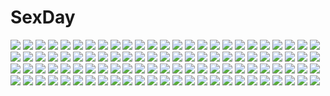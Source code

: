 # SexDay
![](https://konachan.com/image/7fde0e67b2f31a3a512a96bfbb2ef41b/Konachan.com%20-%20163950%20asahina_aoi%20dangan-ronpa%20enoshima_junko%20fukawa_touko%20gloves%20ikusaba_mukuro%20kirigiri_kyouko%20maizono_sayaka%20nyarko%20ookami_sakura%20swimsuit%20white.jpg)
![](https://konachan.com/image/45d8548bcc3d1bf9d2c4d09935fd748c/Konachan.com%20-%20293695%20aqua_eyes%20black_hair%20bra%20breasts%20cleavage%20mairudo_%28mildcoffee1117%29%20navel%20nijisanji%20nopan%20school_uniform%20shirt_lift%20tsukino_mito%20underwear.jpg)
![](https://konachan.com/jpeg/ea17ca99662f1a42440a30846236dc1a/Konachan.com%20-%20293375%20anus%20ass%20blonde_hair%20censored%20dark_skin%20game_cg%20hamashima_shigeo%20marika_o%27hara%20nude%20orc_soft%20pussy.jpg)
![](https://konachan.com/image/607bf7d05832f35b1e43397df93ee375/Konachan.com%20-%20191529%20barefoot%20blue_hair%20brown_hair%20dress%20komiya_nonoka%20long_hair%20miazi%20noel_%28sora_no_method%29%20school_uniform%20short_hair%20sleeping%20sora_no_method%20thighhighs.jpg)
![](https://konachan.com/image/ce9e1f5ab09c30f9a6550bd775892635/Konachan.com%20-%20133113%20bow%20gari%20gloves%20headphones%20heart%20ia%20pink_hair%20shorts%20thighhighs%20vocaloid.jpg)
![](https://konachan.com/image/74abda2964e3a5ba551b9889b39d7d77/Konachan.com%20-%20119418%20akatonbo%20book%20candy%20flowers%20hatsune_miku%20lollipop%20vocaloid.jpg)
![](https://konachan.com/image/479065519804dd8efd6a2da953606ce6/Konachan.com%20-%2033061%20ichigo_mashimaro%20itou_chika.jpg)
![](https://konachan.com/jpeg/beb992cd99ebc5b655480fa8ff607ef4/Konachan.com%20-%20239412%20bow%20breasts%20brown_eyes%20bunny_ears%20bunnygirl%20christmas%20cleavage%20collar%20gray_hair%20hat%20headband%20long_hair%20original%20pantyhose%20santa_hat%20watermark.jpg)
![](https://konachan.com/image/48810a8a88a740c0f7af2e3b4097be27/Konachan.com%20-%2073229%20shinkyoku_soukai_polyphonica.jpg)
![](https://konachan.com/image/1c68eeb55e3a2cb9d5b46d952305694e/Konachan.com%20-%20186064%202girls%20animal_ears%20black_hair%20bow%20braids%20catgirl%20kaenbyou_rin%20long_hair%20petals%20red_eyes%20red_hair%20reiuji_utsuho%20skirt%20tail%20thighhighs%20touhou%20tree%20wink.jpg)
![](https://konachan.com/image/0e24799564ff5229df53a13edd4056d7/Konachan.com%20-%20126828%20aqua_eyes%20aqua_hair%20cameltoe%20cum%20hatsune_miku%20hisashi_%28nekoman%29%20thighhighs%20twintails%20underwear%20vocaloid%20white.jpg)
![](https://konachan.com/jpeg/4d17312a0d1bc95251aabbae29389db5/Konachan.com%20-%20271475%20animal%20azur_lane%20bird%20black_hair%20bow%20clouds%20cropped%20flowers%20long_hair%20navel%20oryou%20ponytail%20scan%20sky%20swim_ring%20swimsuit%20sword%20weapon%20wet%20yellow_eyes.jpg)
![](https://konachan.com/image/7dfd2eb76aa94b54b0c6df33554944eb/Konachan.com%20-%2069084%20aqua_eyes%20aqua_hair%20barefoot%20cherry_blossoms%20flowers%20game_console%20hatsune_miku%20ipod%20long_hair%20petals%20skirt%20summer%20twintails%20vocaloid.jpg)
![](https://konachan.com/image/96071ee978f5ec3640b1d035a121da19/Konachan.com%20-%2049151%20boots%20guitar%20hatsune_miku%20instrument%20nagareboshi%20twintails%20vocaloid%20white.jpg)
![](https://konachan.com/image/4edec6cb4df58f65bd5d855c4d2602f9/Konachan.com%20-%20182693%20greninja%20kirby%20kirby_%28character%29%20nintendo%20okii%20pokemon%20sheik%20super_smash_bros.%20the_legend_of_zelda.jpg)
![](https://konachan.com/image/09a8d6691de2ec07ecd28347b88ec0b9/Konachan.com%20-%2078406%20hatsune_miku%20twintails%20vocaloid.jpg)
![](https://konachan.com/image/332b2227b275cf248e68f21d716af51a/Konachan.com%20-%20165191%20aqua_eyes%20atago_%28kancolle%29%20blonde_hair%20blush%20breasts%20gloves%20hat%20kan_%28godharo1%29%20long_hair%20nipples%20open_shirt%20pantyhose%20skirt%20skirt_lift.jpg)
![](https://konachan.com/image/768f0699a11027992383a7799ab72111/Konachan.com%20-%20263194%202girls%20blonde_hair%20blue_eyes%20brown_eyes%20brown_hair%20demon%20flat_chest%20loli%20long_hair%20nipples%20no_bra%20short_hair%20succubus%20tail%20tiny_evil%20topless.jpg)
![](https://konachan.com/image/7b4d4f7b90e3556a10e9dd2764cd83b3/Konachan.com%20-%2051095%20blush%20censored%20cum%20nopan%20purple_eyes%20skirt%20thighhighs%20topless%20white.jpg)
![](https://konachan.com/image/fb8f626c945e674852229e6ce966e117/Konachan.com%20-%20180194%20blonde_hair%20boots%20flowers%20gloves%20green_eyes%20loli%20miemia%20original%20pixiv_fantasia%20pointed_ears%20shade%20tree.jpg)
![](https://konachan.com/jpeg/720c7332ba9fc4593c94dec7cea0fb70/Konachan.com%20-%20129595%20eva-beatrice%20umineko_no_naku_koro_ni%20ushiromiya_rosa.jpg)
![](https://konachan.com/image/3a88b9c498b7bf581ead80a4692d610b/Konachan.com%20-%20245623%20all_male%20black%20fate_apocrypha%20fate_%28series%29%20jpeg_artifacts%20logo%20long_hair%20male%20tagme_%28artist%29%20vlad_the_impaler%20yellow_eyes%20zoom_layer.jpg)
![](https://konachan.com/jpeg/5cf34882776ea6d421e045b4cf7c1333/Konachan.com%20-%20126473%20game_cg%20prismatic_princess_union_stars.jpg)
![](https://konachan.com/image/484719e06dc6ee021a5ccc76c68e40b4/Konachan.com%20-%20188074%20love_live%21_school_idol_project%20murota_yuuhei%20nishikino_maki%20school_uniform%20yazawa_nico.jpg)
![](https://konachan.com/image/dc2e94fd570b1b04354157f7e60080fe/Konachan.com%20-%2078150%20baiken%20chipp_zanuff%20guilty_gear%20kuradoberi_jam%20order_sol%20slayer%20sol_badguy.jpg)
![](https://konachan.com/jpeg/7b3e30e1388a30234010067529fe2f76/Konachan.com%20-%20225139%20atha%20blonde_hair%20book%20fate_grand_order%20fate_%28series%29%20food%20japanese_clothes%20leaves%20okita_souji_%28fate%29%20short_hair%20yellow_eyes%20yukata.jpg)
![](https://konachan.com/jpeg/d88769dee9eb07cab24eb1839a3bc31e/Konachan.com%20-%20243474%202girls%20annin_doufu%20bow%20brown_eyes%20brown_hair%20crown%20dress%20elbow_gloves%20flowers%20gloves%20green_eyes%20himekawa_yuki%20idolmaster%20necklace%20short_hair%20wedding.jpg)
![](https://konachan.com/image/2ecc8bbf61d992dbbec41625370ae66c/Konachan.com%20-%20210274%20akiyama_mio%20building%20city%20group%20guitar%20hirasawa_yui%20instrument%20k-on%21%20kotobuki_tsumugi%20nakano_azusa%20parody%20scarf%20tainaka_ritsu%20wink%20xiao_ren.jpg)
![](https://konachan.com/jpeg/927b25e2a3bf9bf58c733806292d0ea1/Konachan.com%20-%20197096%20blonde_hair%20cameltoe%20france_shoujo%20loli%20long_hair%20no_bra%20panties%20scan%20shoujo_%28france_shoujo%29%20skirt%20taka_tony%20underboob%20underwear.jpg)
![](https://konachan.com/jpeg/04578d645a4df3b4fd9e79b3339c019d/Konachan.com%20-%20210563%20animal_ears%20blade_%26_soul%20blue_eyes%20butterfly%20catgirl%20long_hair%20peas%20signed%20sky%20tagme%20white_hair.jpg)
![](https://konachan.com/image/388e47d96e18ecc7876c1fec297c3456/Konachan.com%20-%20166351%20black_hair%20blonde_hair%20braids%20clouds%20crossover%20dragonball%20hat%20hong_meiling%20long_hair%20red_hair%20short_hair%20sky%20son_goku%20touhou%20vampire%20wings.jpg)
![](https://konachan.com/image/8585fd3dd2611fb1001e798005871241/Konachan.com%20-%2081323%20animal_ears%20blonde_hair%20foxgirl%20fuji_choko%20multiple_tails%20tail%20touhou%20yakumo_ran%20yakumo_yukari.jpg)
![](https://konachan.com/image/03c6aaccee3fe037a17d896f711f3409/Konachan.com%20-%20177289%20bodysuit%20eeotoko%20neon_genesis_evangelion%20soryu_asuka_langley.jpg)
![](https://konachan.com/jpeg/e5f1ac9513ec76842a5bc6f4acccf95a/Konachan.com%20-%20152389%20bath%20bathtub%20blonde_hair%20breasts%20cleavage%20fate_extra%20fate_%28series%29%20flowers%20green_eyes%20navel%20no_bra%20petals%20rose%20short_hair%20topless%20wada_rco%20water%20wet.jpg)
![](https://konachan.com/jpeg/27055ab9d4a289b123089da0ea3eb97c/Konachan.com%20-%2030848%20blonde_hair%20censored%20crown%20cum%20flat_chest%20game_cg%20long_hair%20lyrical_lyric%20marmalade%20nipples%20pussy%20ribbons%20spread_legs%20thighhighs.jpg)
![](https://konachan.com/jpeg/58d3a97b586297ad6fb9489bbb5205b5/Konachan.com%20-%20114189%20banpai_akira%20hoodie%20mage%20magic%20patchouli_knowledge%20touhou%20white.jpg)
![](https://konachan.com/jpeg/78a8d66d8e9c215f56ba03e1a8a54054/Konachan.com%20-%20293479%20aburi%20censored%20dark_skin%20erect_nipples%20game_cg%20glasses%20orc_soft%20pussy%20spread_legs%20white_hair.jpg)
![](https://konachan.com/image/78f8cd5531a8cc1911a9f99cb2fc5f4d/Konachan.com%20-%20245061%20anthropomorphism%20beach%20bikini%20blonde_hair%20blush%20food%20iowa_%28kancolle%29%20kantai_collection%20navel%20swimsuit%20tai_%282vs%29%20wink.jpg)
![](https://konachan.com/jpeg/a7221be76ce463a726d8bced35c05bea/Konachan.com%20-%20150466%20brown_hair%20close%20game_cg%20kanojo_to_ore_to_koibito_to%20marui%20mihagino_konoka%20pulltop%20red_eyes.jpg)
![](https://konachan.com/image/a601ea5b4c62b09964a0c23b5b5beacd/Konachan.com%20-%2045317%20gun%20tengen_toppa_gurren_lagann%20weapon%20yoko_littner.jpg)
![](https://konachan.com/image/f800453f55586d74736316258a22a624/Konachan.com%20-%20140973%20andou_chikanori%20animal%20beach%20bird%20black_hair%20blue_eyes%20clouds%20flowers%20ganaha_hibiki%20idolmaster%20instrument%20long_hair%20petals%20shorts%20sky%20water.jpg)
![](https://konachan.com/image/f37c81e1712101d85dabe2497cadd3c8/Konachan.com%20-%20111401%20akiyama_mio%20dress%20hat%20k-on%21%20microphone%20thighhighs%20zatsuon.jpg)
![](https://konachan.com/image/229a272eee98565b620440eb6d200ec3/Konachan.com%20-%2047530%20black_star%20death_the_kid%20maka_albarn%20soul_eater%20soul_eater_evans.jpg)
![](https://konachan.com/image/5482e8e230682e0f949004c48662b513/Konachan.com%20-%20247804%20beach%20bikini%20black_hair%20blush%20breasts%20brown_eyes%20cleavage%20clouds%20flowers%20hat%20navel%20necklace%20original%20short_hair%20sky%20swimsuit%20u35.jpg)
![](https://konachan.com/image/05e9a5f293c95584e2bb01704bd1cc73/Konachan.com%20-%2054055%20akiyama_mio%20hirasawa_yui%20k-on%21%20signed%20vector%20watermark.jpg)
![](https://konachan.com/image/43d8c97a5ccb27dfb56d4b9c3ff67be0/Konachan.com%20-%2034975%20witchblade.jpg)
![](https://konachan.com/image/d16ebd0d962b0c927444610a51bc950d/Konachan.com%20-%20157080%20bow%20hakurei_reimu%20japanese_clothes%20madyy%20miko%20navel%20touhou.jpg)
![](https://konachan.com/image/4f2818edb484b9a8f0f71663149f2e91/Konachan.com%20-%20169138%20aqua_eyes%20aqua_hair%20boots%20bow%20chibi%20hatsune_miku%20long_hair%20melt_%28vocaloid%29%20non_fish%20orange%20scarf%20skirt%20socks%20thighhighs%20twintails%20vocaloid.jpg)
![](https://konachan.com/jpeg/57175b99cf062635fdad85d82299bd6b/Konachan.com%20-%20279201%20aiyat_%40_maotto%20all_male%20armor%20fate_grand_order%20fate_%28series%29%20horns%20king_hassan%20magic%20male%20skull%20sword%20weapon.jpg)
![](https://konachan.com/image/8459b69a2e37a2f7d268355b1f15738e/Konachan.com%20-%20179003%20anthropomorphism%20boat%20brown_eyes%20brown_hair%20ghostas%20headband%20japanese_clothes%20kantai_collection%20kongou_%28kancolle%29%20long_hair%20miko%20skirt%20thighhighs.jpg)
![](https://konachan.com/image/f5f93cf94cb11c9b39be9f5467db5c6f/Konachan.com%20-%2056497%20megurine_luka%20vocaloid.jpg)
![](https://konachan.com/image/91f09022bb0f84f6e5adea93078b20c6/Konachan.com%20-%20189957%20breasts%20byruu%20cleavage%20dress%20halloween%20hat%20horns%20kira_tsubasa%20love_live%21_school_idol_project%20toudou_erena%20wink%20witch%20yuuki_anju.jpg)
![](https://konachan.com/image/9a86efc8cc1cca624aae8355939bacb8/Konachan.com%20-%20135413%20blue_hair%20breasts%20censored%20hyuuga_hinata%20naruto%20naruto_shippuden%20nipples%20nude%20penis%20pussy%20sex.jpg)
![](https://konachan.com/jpeg/d96ec27ab90ea9d806540518b157049f/Konachan.com%20-%20192978%202girls%20blonde_hair%20blue_eyes%20close%20game_cg%20irina_avalon%20kurashina_asuka%20pink_hair%20school_uniform%20short_hair%20sprite%20suzumori%20yuuki_itsuka.jpg)
![](https://konachan.com/image/fd925e4d4bb3312694a743ec50b77303/Konachan.com%20-%2047926%20blue_eyes%20long_hair%20school_uniform%20tagme.jpg)
![](https://konachan.com/image/a958af94306a2a7fdd2056f90da9954b/Konachan.com%20-%20150232%20bow%20breasts%20fujiwara_no_mokou%20long_hair%20red%20red_eyes%20tama_%28speedgrapher%29%20touhou.jpg)
![](https://konachan.com/jpeg/36b487187221ea99a69083d68716cddd/Konachan.com%20-%20247199%20blue_eyes%20blush%20brown_hair%20clochette%20fan%20flowers%20game_cg%20hoodie%20japanese_clothes%20kimono%20male%20matsufusa_ema%20shintaro%20short_hair%20wedding%20wedding_attire.jpg)
![](https://konachan.com/image/dadc85e2e9eb19bc846fa1f037b5f59e/Konachan.com%20-%2058984%20blonde_hair%20blue_hair%20braids%20cirno%20dress%20fairy%20fang%20hong_meiling%20long_hair%20maid%20purple_hair%20red_hair%20ribbons%20rumia%20short_hair%20touhou%20white_hair.jpg)
![](https://konachan.com/image/9688eb56915c6728eb291d8331f220e8/Konachan.com%20-%20233933%20animal%20ass%20bird%20blue_eyes%20blush%20breasts%20brown_hair%20clouds%20dress%20gloves%20gray_hair%20misoni_comi%20panties%20pantyhose%20short_hair%20skirt%20sky%20underwear%20water.jpg)
![](https://konachan.com/image/fc9dba9dc205cdb6efdf1586fefd4eed/Konachan.com%20-%20104450%20akashio%20komeiji_koishi%20komeiji_satori%20touhou.jpg)
![](https://konachan.com/jpeg/1c76100d2a19ab9b4dbd91cf94a91d50/Konachan.com%20-%20138336%20ass%20black_hair%20blush%20breasts%20censored%20feng%20game_cg%20garter_belt%20long_hair%20nipples%20nurse%20panties%20pussy%20stockings%20underwear%20yorozu_senka.jpg)
![](https://konachan.com/jpeg/9efc1446f9d72d07e549c247648a0578/Konachan.com%20-%20297127%202girls%20black_eyes%20black_hair%20brown_eyes%20brown_hair%20building%20camera%20close%20kagachi_saku%20long_hair%20original%20phone%20wristwear.jpg)
![](https://konachan.com/image/d74bf12433de86d57c6416c736795999/Konachan.com%20-%20256018%20aizawa_chihiro%20aqua_eyes%20blonde_hair%20blush%20breasts%20long_hair%20original%20pantyhose%20sideboob%20skirt.jpg)
![](https://konachan.com/image/39849b41cc95979475d4a423960c03cc/Konachan.com%20-%2020666%20byousoku_5_centimetre%20kiss%20night%20snow%20tree.jpg)
![](https://konachan.com/image/718ac8f4336d570d320ead78e343869d/Konachan.com%20-%2026267%20alphonse_elric%20edward_elric%20fullmetal_alchemist.jpg)
![](https://konachan.com/image/152a4a933ade390ae2ce9a36cf217afb/Konachan.com%20-%20110949%20aqua_%28kingdom_hearts%29%20kairi%20kingdom_hearts%20larxene%20namine%20olette%20xion_%28kingdom_hearts%29.jpg)
![](https://konachan.com/image/97903bd42766ceeb09ef417e4b986d54/Konachan.com%20-%20109657%20bicolored_eyes%20hatsune_miku%20vocaloid.jpg)
![](https://konachan.com/jpeg/507772611d341bd1ee92558b08a0db2d/Konachan.com%20-%20128476%20bow%20cube%20green_eyes%20minagawa_yuuhi%20panties%20school_uniform%20takayaki%20underwear%20your_diary.jpg)
![](https://konachan.com/image/ba755de718aba830f54ba9589b05297d/Konachan.com%20-%20298684%20anthropomorphism%20bed%20black_hair%20blush%20bow%20breasts%20green_eyes%20hat%20kneehighs%20kusaka_souji%20long_hair%20male%20nipples%20no_bra%20sex%20shirt_lift%20short_hair%20socks.jpg)
![](https://konachan.com/image/2046dddba4bce7f15198be0a7b34ac20/Konachan.com%20-%2091982%20aizawa_aoi%20aizawa_hikaru%20aizawa_lei%20aizawa_yu%20group%20microsoft%20os-tan.jpg)
![](https://konachan.com/jpeg/87e4626a4e104ad6d96494f8a6f6bdda/Konachan.com%20-%20147355%202girls%20black_hair%20blonde_hair%20bow%20cake%20crossover%20drink%20food%20garnet%20hakurei_reimu%20hat%20japanese_clothes%20kyuubee%20miko%20red_eyes%20touhou%20yakumo_yukari.jpg)
![](https://konachan.com/jpeg/3c133a45411c171aecab854bfa4196fb/Konachan.com%20-%20294679%20breasts%20dorothea_arnault%20fire_emblem%20j%40ck%20long_hair%20navel%20nipples%20topless%20white_hair.jpg)
![](https://konachan.com/image/541f6f6c8b71626f5576a0936cb2853c/Konachan.com%20-%20134019%202girls%20blue_eyes%20blue_hair%20dress%20gloves%20long_hair%20sky%20tagme.jpg)
![](https://konachan.com/jpeg/a2c13f8278fd9382a730b684bbecf16d/Konachan.com%20-%2053128%20cirno%20fairy%20popsicle%20touhou.jpg)
![](https://konachan.com/image/6d92111c27e85febecc18301c416eb38/Konachan.com%20-%20118393%20deadman_wonderland%20igarashi_ganta%20shiro_%28deadman_wonderland%29.jpg)
![](https://konachan.com/jpeg/546e206fa6666e7850af5ea067f3fa99/Konachan.com%20-%20258121%20aoi_miyabi%20blush%20braids%20breasts%20censored%20cleavage%20fellatio%20game_cg%20long_hair%20necklace%20orange_eyes%20panties%20penis%20ponytail%20sayori%20smile%20underwear%20wet.jpg)
![](https://konachan.com/image/c8a188e68f15208569e3cffe16937a86/Konachan.com%20-%20183091%20aru_gunsou%20black_hair%20blue_eyes%20hat%20hinanawi_tenshi%20long_hair%20m.u.g.e.n%20night%20petals%20sword%20thighhighs%20touhou%20weapon.jpg)
![](https://konachan.com/image/70ea4869ddfab7930e678651e4ff5b9b/Konachan.com%20-%20117933%20houjou_hibiki%20kurokawa_ellen%20minamino_kanade%20precure%20sao_%280060%29%20shirabe_ako%20suite_precure%20white.jpg)
![](https://konachan.com/image/2f192f114f849b3c183204e988fae17e/Konachan.com%20-%2028109%20bones%20eureka%20eureka_seven%20headphones.jpg)
![](https://konachan.com/image/3a0b20cb2430736e9ded6866fca7148d/Konachan.com%20-%20260520%20animal%20breasts%20brown_eyes%20building%20butterfly%20chinese_dress%20city%20cleavage%20dog%20dress%20ge_xi%20gloves%20hat%20long_hair%20orange_hair%20original%20stairs.jpg)
![](https://konachan.com/jpeg/27bf8a9154a5ca77585bf3a88a3d29a4/Konachan.com%20-%20251842%20black_hair%20breasts%20demon%20horns%20long_hair%20original%20tagme_%28artist%29%20white%20wings%20yellow_eyes.jpg)
![](https://konachan.com/jpeg/3f6fc98d6a59462c3820004eac43c7e6/Konachan.com%20-%20220134%20aliasing%20aqua_eyes%20aqua_hair%20dress%20gloves%20hatsune_miku%20headphones%20hona1417%20long_hair%20microphone%20pantyhose%20tie%20twintails%20vocaloid%20wink.jpg)
![](https://konachan.com/jpeg/d673ac60ccc3ad6df79ef5b81938d55f/Konachan.com%20-%20103039%20dress%20green_eyes%20makita_moyushi%20pink_eyes%20twintails%20yamiguchi_houko%20yukariki_ichihime%20zaregoto_series.jpg)
![](https://konachan.com/jpeg/cd3e1482605b685f61f0938c2bd2e3fc/Konachan.com%20-%2067703%20blush%20carnelian%20fujita_nodoka%20headphones%20para-sol%20yatabe_miu%20yatabe_noa.jpg)
![](https://konachan.com/image/48ee10a396e9cae111fc63cf3d96c003/Konachan.com%20-%20137468%20long_hair%20mtu%20navel%20tagme%20ufo_princess_valkyrie%20valkyrie_%28ufo_princess_valkyrie%29.jpg)
![](https://konachan.com/jpeg/d12ac030f1c204ceb64a8022c6492446/Konachan.com%20-%20228271%20breasts%20cleavage%20dress%20emilia_%28re%3Azero%29%20gray_hair%20long_hair%20ng_%28chaoschyan%29%20purple_eyes%20re%3Azero_kara_hajimeru_isekai_seikatsu%20thighhighs.jpg)
![](https://konachan.com/image/4f336b45cf59aa6f39be75d83c4785be/Konachan.com%20-%209698%20autumn%20nijiiro_zakura%20panties%20stairs%20tagme%20underwear.jpg)
![](https://konachan.com/jpeg/f1a9234f78153c05a08cbf3a2be0be85/Konachan.com%20-%20285090%20barefoot%20breasts%20dark_skin%20fan%20merunyaa%20navel%20no_bra%20original%20popsicle%20purple_hair%20shorts%20signed%20spread_legs%20summer%20twintails%20watermark%20wet.jpg)
![](https://konachan.com/image/93006c64f7d0555eba701fae2bc7449e/Konachan.com%20-%20114184%20aqua_eyes%20aqua_hair%20black_hair%20blue_eyes%20close%20hatsune_miku%20headphones%20kuroi_mato%20long_hair%20realistic%20signed%20twintails%20vocaloid%20yuan.jpg)
![](https://konachan.com/image/654ed6cd8ba5f2b915967be7b75b6950/Konachan.com%20-%2016147%20darkstalkers%20lilith_%28darkstalkers%29%20vampire_savior.jpg)
![](https://konachan.com/jpeg/5c6c68a6de50aa54b6cb0d878909b67d/Konachan.com%20-%2078731%20dress%20hijiri_byakuren%20long_hair%20touhou%20yellow_eyes.jpg)
![](https://konachan.com/image/412549cec2d1cea5436f22d3e0cb7711/Konachan.com%20-%20302200%20animal%20bell%20breasts%20cat%20cherry_blossoms%20flowers%20food%20hololive%20petals%20red_hair%20roke_%28taikodon%29%20sakura_miko%20short_hair%20taiyaki%20thighhighs.jpg)
![](https://konachan.com/image/302ac67ee09f7a5c9031fcdfeb50d55c/Konachan.com%20-%20278026%20chengwei_pan%20gray_hair%20katarina%20league_of_legends%20long_hair%20realistic%20red_eyes%20robot%20signed%20techgirl.jpg)
![](https://konachan.com/image/2bf44e2b2b7619da2c6917d82b3f5da9/Konachan.com%20-%2045091%20game_cg%20itsuki_kirara%20meri_chri%20mikagami_mamizu%20ribbons%20seiya_mashiro%20whirlpool.jpg)
![](https://konachan.com/jpeg/10de7abcacfbe933062fca73a6e6fd9a/Konachan.com%20-%20131762%20%26_sora_no_mukou_de_sakimasu_you_ni%20akatsuki-works%20game_cg%20haruki_urara%20saeki_hokuto.jpg)
![](https://konachan.com/jpeg/97e4640e09959fe26ae2a6650cf31ea1/Konachan.com%20-%20281273%20ass%20bike_shorts%20brown_eyes%20cameltoe%20gabriel_%28monsuto%29%20green_hair%20hat%20long_hair%20monster_strike%20pointed_ears%20shorts%20suwakana.jpg)
![](https://konachan.com/image/dd5bfcf665975d5e94bd2acbfc0735f0/Konachan.com%20-%2094368%20ass%20blush%20bondage%20bunnygirl%20censored%20digdug006%20panties%20panty_pull%20pussy%20reisen_udongein_inaba%20striped_panties%20tears%20touhou%20underwear.jpg)
![](https://konachan.com/jpeg/1a3ade41439dfe0069909fbbc691621a/Konachan.com%20-%20209474%20breast_grab%20breasts%20fellatio%20game_cg%20handjob%20inaba_meguru%20muririn%20nipples%20no_bra%20orange_hair%20penis%20purple_eyes%20shorts%20uncensored%20yuzusoft.jpg)
![](https://konachan.com/jpeg/13833c846e6f360d7ddaf88a0109f256/Konachan.com%20-%20205486%20animal_ears%20blush%20bunny_ears%20dress%20headphones%20kantoku%20kujikawa_rise%20mizuki_nana%20persona%20persona_4%20scan%20tail%20tamura_yukari%20thighhighs%20weapon.jpg)
![](https://konachan.com/image/172e7fe6a947bd2d9946a1c56d2a9d43/Konachan.com%20-%20267180%20anthropomorphism%20armor%20azur_lane%20breasts%20erect_nipples%20eternity_%28pixiv8012826%29%20gray_hair%20long_hair%20red_eyes%20saint-louis_%28azur_lane%29%20spear%20weapon.jpg)
